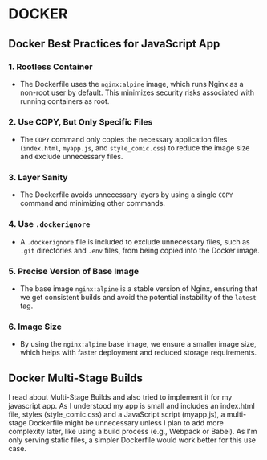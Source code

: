 # DOCKER

## Docker Best Practices for JavaScript App

### 1. **Rootless Container**
   - The Dockerfile uses the `nginx:alpine` image, which runs Nginx as a non-root user by default. This minimizes security risks associated with running containers as root.

### 2. **Use COPY, But Only Specific Files**
   - The `COPY` command only copies the necessary application files (`index.html`, `myapp.js`, and `style_comic.css`) to reduce the image size and exclude unnecessary files.

### 3. **Layer Sanity**
   - The Dockerfile avoids unnecessary layers by using a single `COPY` command and minimizing other commands.

### 4. **Use `.dockerignore`**
   - A `.dockerignore` file is included to exclude unnecessary files, such as `.git` directories and `.env` files, from being copied into the Docker image.

### 5. **Precise Version of Base Image**
   - The base image `nginx:alpine` is a stable version of Nginx, ensuring that we get consistent builds and avoid the potential instability of the `latest` tag.

### 6. **Image Size**
   - By using the `nginx:alpine` base image, we ensure a smaller image size, which helps with faster deployment and reduced storage requirements.

## Docker Multi-Stage Builds
I read about Multi-Stage Builds and also tried to implement it for my javascript app. As I understood my app is small and includes an index.html file, styles (style_comic.css) and a JavaScript script (myapp.js), a multi-stage Dockerfile might be unnecessary unless I plan to add more complexity later, like using a build process (e.g., Webpack or Babel). As I'm only serving static files, a simpler Dockerfile would work better for this use case.

